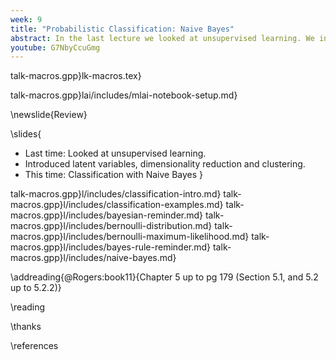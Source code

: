 ```yaml
---
week: 9
title: "Probabilistic Classification: Naive Bayes"
abstract: In the last lecture we looked at unsupervised learning. We introduced latent variables, dimensionality reduction and clustering. In this lecture we're going to look at clustering, specifically the probabilistic approach to clustering. We'll focus on a simple but often effective algorithm known as *naive Bayes*.
youtube: G7NbyCcuGmg
---
```


talk-macros.gpp}lk-macros.tex}

talk-macros.gpp}lai/includes/mlai-notebook-setup.md}

\newslide{Review}

\slides{
* Last time: Looked at unsupervised learning.
* Introduced latent variables, dimensionality reduction and clustering.
* This time: Classification with Naive Bayes
}

talk-macros.gpp}l/includes/classification-intro.md}
talk-macros.gpp}l/includes/classification-examples.md}
talk-macros.gpp}l/includes/bayesian-reminder.md}
talk-macros.gpp}l/includes/bernoulli-distribution.md}
talk-macros.gpp}l/includes/bernoulli-maximum-likelihood.md}
talk-macros.gpp}l/includes/bayes-rule-reminder.md}
talk-macros.gpp}l/includes/naive-bayes.md}

\addreading{@Rogers:book11}{Chapter 5 up to pg 179 (Section 5.1, and 5.2 up to 5.2.2)}

\reading

\thanks

\references






